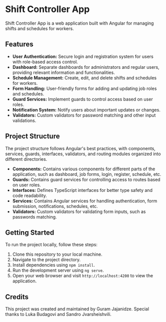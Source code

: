 # Shift Controller App

Shift Controller App is a web application built with Angular for managing shifts and schedules for workers.

## Features

- **User Authentication:** Secure login and registration system for users with role-based access control.
- **Dashboard:** Separate dashboards for administrators and regular users, providing relevant information and functionalities.
- **Schedule Management:** Create, edit, and delete shifts and schedules for workers.
- **Form Handling:** User-friendly forms for adding and updating job roles and schedules.
- **Guard Services:** Implement guards to control access based on user roles.
- **Notification System:** Notify users about important updates or changes.
- **Validators:** Custom validators for password matching and other input validations.

## Project Structure

The project structure follows Angular's best practices, with components, services, guards, interfaces, validators, and routing modules organized into different directories.

- **Components:** Contains various components for different parts of the application, such as dashboard, job forms, login, register, schedule, etc.
- **Guards:** Contains guard services for controlling access to routes based on user roles.
- **Interfaces:** Defines TypeScript interfaces for better type safety and code readability.
- **Services:** Contains Angular services for handling authentication, form submission, notifications, schedules, etc.
- **Validators:** Custom validators for validating form inputs, such as passwords matching.

## Getting Started

To run the project locally, follow these steps:

1. Clone this repository to your local machine.
2. Navigate to the project directory.
3. Install dependencies using `npm install`.
4. Run the development server using `ng serve`.
5. Open your web browser and visit `http://localhost:4200` to view the application.


## Credits

This project was created and maintained by Guram Jajanidze. Special thanks to Luka Budagovi and Sandro Jvarsheishvili.
